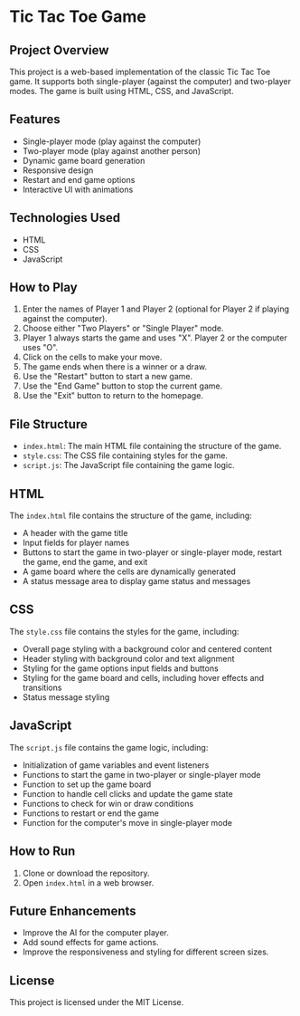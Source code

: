 # Tic Tac Toe Game

## Project Overview
This project is a web-based implementation of the classic Tic Tac Toe game. It supports both single-player (against the computer) and two-player modes. The game is built using HTML, CSS, and JavaScript.

## Features
- Single-player mode (play against the computer)
- Two-player mode (play against another person)
- Dynamic game board generation
- Responsive design
- Restart and end game options
- Interactive UI with animations

## Technologies Used
- HTML
- CSS
- JavaScript

## How to Play
1. Enter the names of Player 1 and Player 2 (optional for Player 2 if playing against the computer).
2. Choose either "Two Players" or "Single Player" mode.
3. Player 1 always starts the game and uses "X". Player 2 or the computer uses "O".
4. Click on the cells to make your move.
5. The game ends when there is a winner or a draw.
6. Use the "Restart" button to start a new game.
7. Use the "End Game" button to stop the current game.
8. Use the "Exit" button to return to the homepage.

## File Structure
- `index.html`: The main HTML file containing the structure of the game.
- `style.css`: The CSS file containing styles for the game.
- `script.js`: The JavaScript file containing the game logic.

## HTML
The `index.html` file contains the structure of the game, including:
- A header with the game title
- Input fields for player names
- Buttons to start the game in two-player or single-player mode, restart the game, end the game, and exit
- A game board where the cells are dynamically generated
- A status message area to display game status and messages

## CSS
The `style.css` file contains the styles for the game, including:
- Overall page styling with a background color and centered content
- Header styling with background color and text alignment
- Styling for the game options input fields and buttons
- Styling for the game board and cells, including hover effects and transitions
- Status message styling

## JavaScript
The `script.js` file contains the game logic, including:
- Initialization of game variables and event listeners
- Functions to start the game in two-player or single-player mode
- Function to set up the game board
- Function to handle cell clicks and update the game state
- Functions to check for win or draw conditions
- Functions to restart or end the game
- Function for the computer's move in single-player mode

## How to Run
1. Clone or download the repository.
2. Open `index.html` in a web browser.



## Future Enhancements
- Improve the AI for the computer player.
- Add sound effects for game actions.
- Improve the responsiveness and styling for different screen sizes.

## License
This project is licensed under the MIT License.

